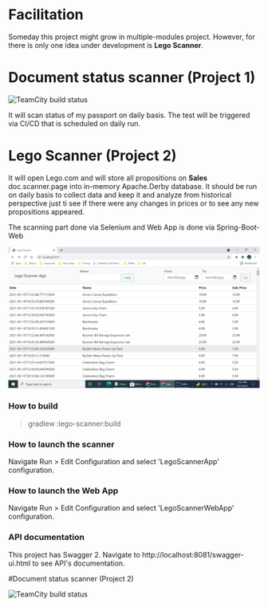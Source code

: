 
# Facilitation
Someday this project might grow in multiple-modules project. However, for there is only
one idea under development is **Lego Scanner**.

# Document status scanner (Project 1) 
![TeamCity build status](http://localhost:8111/app/rest/builds/buildType:id:Facilitation_Build,branch:name:development/statusIcon.svg) 

It will scan status of my passport on daily basis. 
The test will be triggered via CI/CD that is scheduled on daily run.  

# Lego Scanner (Project 2)

It will open Lego.com and will store all propositions on **Sales** doc.scanner.page into in-memory Apache.Derby database.
It should be run on daily basis to collect data and keep it and analyze from historical perspective just ti see if there were any 
changes in prices or to see any new propositions appeared.

The scanning part done via Selenium and Web App is done via Spring-Boot-Web

![Screenshot](./lego-scanner/documentation/main-page.png)

### How to build

> gradlew :lego-scanner:build

### How to launch the scanner

Navigate Run > Edit Configuration and select 'LegoScannerApp' configuration. 

### How to launch the Web App

Navigate Run > Edit Configuration and select 'LegoScannerWebApp' configuration.

### API documentation

This project has Swagger 2. Navigate to http://localhost:8081/swagger-ui.html to see API's documentation.

#Document status scanner (Project 2)

![TeamCity build status](http://localhost:8111/app/rest/builds/buildType:id:Facilitation_Build,branch:name:development/statusIcon.svg)
